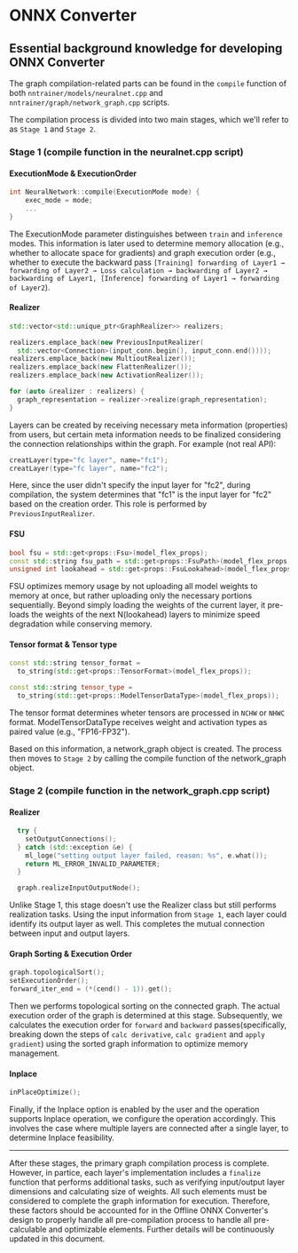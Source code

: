 
# ONNX Converter

## Essential background knowledge for developing ONNX Converter

The graph compilation-related parts can be found in the `compile` function of both `nntrainer/models/neuralnet.cpp` and `nntrainer/graph/network_graph.cpp` scripts.

The compilation process is divided into two main stages, which we'll refer to as `Stage 1` and `Stage 2`.

### Stage 1 (compile function in the neuralnet.cpp script)

#### ExecutionMode & ExecutionOrder
```cpp
int NeuralNetwork::compile(ExecutionMode mode) {
    exec_mode = mode;
    ...
}
```
The ExecutionMode parameter distinguishes between `train` and `inference` modes. This information is later used to determine memory allocation (e.g., whether to allocate space for gradients) and graph execution order (e.g., whether to execute the backward pass `[Training] forwarding of Layer1 → forwarding of Layer2 → Loss calculation → backwarding of Layer2 → backwarding of Layer1, [Inference] forwarding of Layer1 → forwarding of Layer2`).

#### Realizer
```cpp
std::vector<std::unique_ptr<GraphRealizer>> realizers;

realizers.emplace_back(new PreviousInputRealizer(
  std::vector<Connection>(input_conn.begin(), input_conn.end())));
realizers.emplace_back(new MultioutRealizer());
realizers.emplace_back(new FlattenRealizer());
realizers.emplace_back(new ActivationRealizer());

for (auto &realizer : realizers) {
  graph_representation = realizer->realize(graph_representation);
}
```
Layers can be created by receiving necessary meta information (properties) from users, but certain meta information needs to be finalized considering the connection relationships within the graph. For example (not real API):
```cpp
creatLayer(type="fc layer", name="fc1");
creatLayer(type="fc layer", name="fc2");
```
Here, since the user didn't specify the input layer for "fc2", during compilation, the system determines that "fc1" is the input layer for "fc2" based on the creation order. This role is performed by `PreviousInputRealizer`. 

#### FSU
```cpp
bool fsu = std::get<props::Fsu>(model_flex_props);
const std::string fsu_path = std::get<props::FsuPath>(model_flex_props);
unsigned int lookahead = std::get<props::FsuLookahead>(model_flex_props);
```
FSU optimizes memory usage by not uploading all model weights to memory at once, but rather uploading only the necessary portions sequentially. Beyond simply loading the weights of the current layer, it pre-loads the weights of the next N(lookahead) layers to minimize speed degradation while conserving memory.

#### Tensor format & Tensor type
```cpp
const std::string tensor_format =
  to_string(std::get<props::TensorFormat>(model_flex_props));

const std::string tensor_type =
  to_string(std::get<props::ModelTensorDataType>(model_flex_props));
```
The tensor format determines wheter tensors are processed in `NCHW` or `NHWC` format. ModelTensorDataType receives weight and activation types as paired value (e.g., "FP16-FP32").

Based on this information, a network_graph object is created. The process then moves to `Stage 2` by calling the compile function of the network_graph object.
### Stage 2 (compile function in the network_graph.cpp script)
#### Realizer
```cpp
  try {
    setOutputConnections();
  } catch (std::exception &e) {
    ml_loge("setting output layer failed, reason: %s", e.what());
    return ML_ERROR_INVALID_PARAMETER;
  }

  graph.realizeInputOutputNode();
  ```
  Unlike Stage 1, this stage doesn't use the Realizer class but still performs realization tasks. Using the input information from `Stage 1`, each layer could identify its output layer as well. This completes the mutual connection between input and output layers.

#### Graph Sorting & Execution Order
```cpp
graph.topologicalSort();
setExecutionOrder();
forward_iter_end = (*(cend() - 1)).get();
```

Then we performs topological sorting on the connected graph. The actual execution order of the graph is determined at this stage.
Subsequently, we calculates the execution order for `forward` and `backward` passes(specifically, breaking down the steps of `calc derivative`, `calc gradient` and `apply gradient`) using the sorted graph information to optimize memory management.

#### Inplace
```cpp
inPlaceOptimize();
```
Finally, if the Inplace option is enabled by the user and the operation supports Inplace operation, we configure the operation accordingly. This involves the case where multiple layers are connected after a single layer, to determine Inplace feasibility.

---
After these stages, the primary graph compilation process is complete. However, in partice, each layer's implementation includes a `finalize` function that performs additional tasks, such as verifying input/output layer dimensions and calculating size of weights. All such elements must be considered to complete the graph information for execution. Therefore, these factors should be accounted for in the Offline ONNX Converter's design to properly handle all pre-compilation process to handle all pre-calculable and optimizable elements.
Further details will be continuously updated in this document.